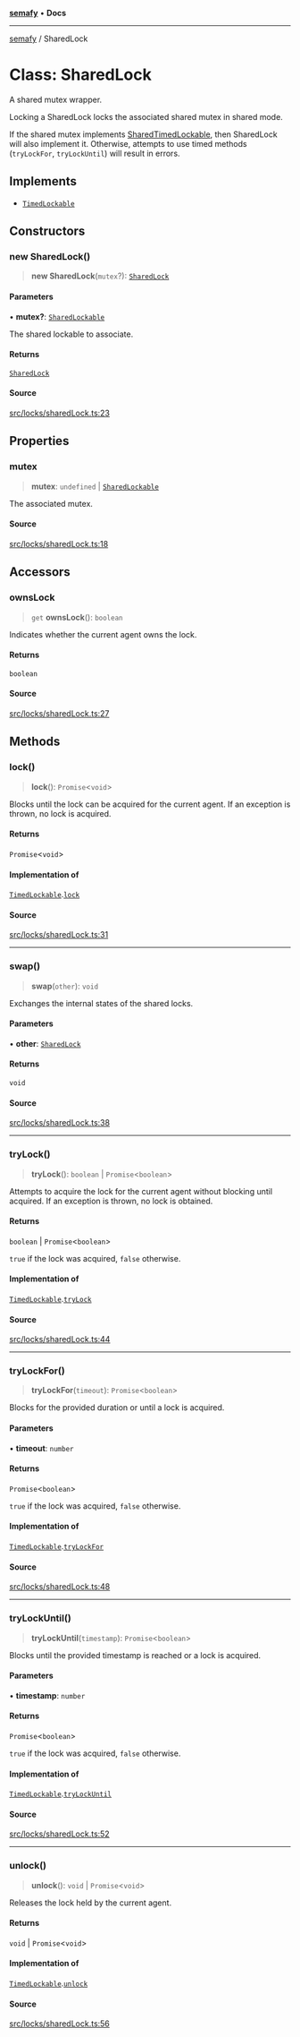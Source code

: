 [**semafy**](../README.md) • **Docs**

***

[semafy](../globals.md) / SharedLock

# Class: SharedLock

A shared mutex wrapper.

Locking a SharedLock locks the associated shared mutex in shared mode.

If the shared mutex implements [SharedTimedLockable](../interfaces/SharedTimedLockable.md), then SharedLock
will also implement it. Otherwise, attempts to use timed methods
(`tryLockFor`, `tryLockUntil`) will result in errors.

## Implements

- [`TimedLockable`](../interfaces/TimedLockable.md)

## Constructors

### new SharedLock()

> **new SharedLock**(`mutex`?): [`SharedLock`](SharedLock.md)

#### Parameters

• **mutex?**: [`SharedLockable`](../interfaces/SharedLockable.md)

The shared lockable to associate.

#### Returns

[`SharedLock`](SharedLock.md)

#### Source

[src/locks/sharedLock.ts:23](https://github.com/havelessbemore/semafy/blob/51b7924eee2692d3840b3a9f9e7614a75a8ef8d6/src/locks/sharedLock.ts#L23)

## Properties

### mutex

> **mutex**: `undefined` \| [`SharedLockable`](../interfaces/SharedLockable.md)

The associated mutex.

#### Source

[src/locks/sharedLock.ts:18](https://github.com/havelessbemore/semafy/blob/51b7924eee2692d3840b3a9f9e7614a75a8ef8d6/src/locks/sharedLock.ts#L18)

## Accessors

### ownsLock

> `get` **ownsLock**(): `boolean`

Indicates whether the current agent owns the lock.

#### Returns

`boolean`

#### Source

[src/locks/sharedLock.ts:27](https://github.com/havelessbemore/semafy/blob/51b7924eee2692d3840b3a9f9e7614a75a8ef8d6/src/locks/sharedLock.ts#L27)

## Methods

### lock()

> **lock**(): `Promise`\<`void`\>

Blocks until the lock can be acquired for the current agent.
If an exception is thrown, no lock is acquired.

#### Returns

`Promise`\<`void`\>

#### Implementation of

[`TimedLockable`](../interfaces/TimedLockable.md).[`lock`](../interfaces/TimedLockable.md#lock)

#### Source

[src/locks/sharedLock.ts:31](https://github.com/havelessbemore/semafy/blob/51b7924eee2692d3840b3a9f9e7614a75a8ef8d6/src/locks/sharedLock.ts#L31)

***

### swap()

> **swap**(`other`): `void`

Exchanges the internal states of the shared locks.

#### Parameters

• **other**: [`SharedLock`](SharedLock.md)

#### Returns

`void`

#### Source

[src/locks/sharedLock.ts:38](https://github.com/havelessbemore/semafy/blob/51b7924eee2692d3840b3a9f9e7614a75a8ef8d6/src/locks/sharedLock.ts#L38)

***

### tryLock()

> **tryLock**(): `boolean` \| `Promise`\<`boolean`\>

Attempts to acquire the lock for the current agent
without blocking until acquired. If an exception
is thrown, no lock is obtained.

#### Returns

`boolean` \| `Promise`\<`boolean`\>

`true` if the lock was acquired, `false` otherwise.

#### Implementation of

[`TimedLockable`](../interfaces/TimedLockable.md).[`tryLock`](../interfaces/TimedLockable.md#trylock)

#### Source

[src/locks/sharedLock.ts:44](https://github.com/havelessbemore/semafy/blob/51b7924eee2692d3840b3a9f9e7614a75a8ef8d6/src/locks/sharedLock.ts#L44)

***

### tryLockFor()

> **tryLockFor**(`timeout`): `Promise`\<`boolean`\>

Blocks for the provided duration or until a lock is acquired.

#### Parameters

• **timeout**: `number`

#### Returns

`Promise`\<`boolean`\>

`true` if the lock was acquired, `false` otherwise.

#### Implementation of

[`TimedLockable`](../interfaces/TimedLockable.md).[`tryLockFor`](../interfaces/TimedLockable.md#trylockfor)

#### Source

[src/locks/sharedLock.ts:48](https://github.com/havelessbemore/semafy/blob/51b7924eee2692d3840b3a9f9e7614a75a8ef8d6/src/locks/sharedLock.ts#L48)

***

### tryLockUntil()

> **tryLockUntil**(`timestamp`): `Promise`\<`boolean`\>

Blocks until the provided timestamp is reached or a lock is acquired.

#### Parameters

• **timestamp**: `number`

#### Returns

`Promise`\<`boolean`\>

`true` if the lock was acquired, `false` otherwise.

#### Implementation of

[`TimedLockable`](../interfaces/TimedLockable.md).[`tryLockUntil`](../interfaces/TimedLockable.md#trylockuntil)

#### Source

[src/locks/sharedLock.ts:52](https://github.com/havelessbemore/semafy/blob/51b7924eee2692d3840b3a9f9e7614a75a8ef8d6/src/locks/sharedLock.ts#L52)

***

### unlock()

> **unlock**(): `void` \| `Promise`\<`void`\>

Releases the lock held by the current agent.

#### Returns

`void` \| `Promise`\<`void`\>

#### Implementation of

[`TimedLockable`](../interfaces/TimedLockable.md).[`unlock`](../interfaces/TimedLockable.md#unlock)

#### Source

[src/locks/sharedLock.ts:56](https://github.com/havelessbemore/semafy/blob/51b7924eee2692d3840b3a9f9e7614a75a8ef8d6/src/locks/sharedLock.ts#L56)
